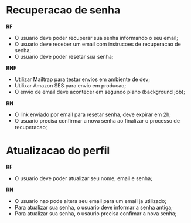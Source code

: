 # Recuperacao de senha

**RF**

- O usuario deve poder recuperar sua senha informando o seu email;
- O usuario deve receber um email com instrucoes de recuperacao de senha;
- O usuario deve poder resetar sua senha;

**RNF**

- Utilizar Mailtrap para testar envios em ambiente de dev;
- Utilixar Amazon SES para envio em producao;
- O envio de email deve acontecer em segundo plano (background job);

**RN**

- O link enviado por email para resetar senha, deve expirar em 2h;
- O usuario precisa confirmar a nova senha ao finalizar o processo de recuperacao;

# Atualizacao do perfil

**RF**

- O usuario deve poder atualizar seu nome, email e senha;

**RN**

- O usuario nao pode altera seu email para um email ja utilizado;
- Para atualizar sua senha, o usuario deve informar a senha antiga;
- Para atualizar sua senha, o usaurio precisa confimar a nova senha;
